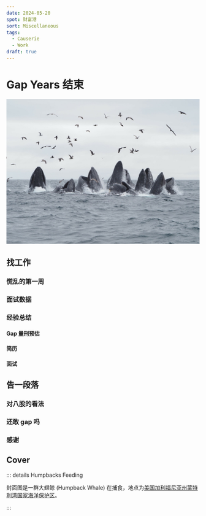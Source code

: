 ```yaml
---
date: 2024-05-20
spot: 财富港
sort: Miscellaneous
tags:
  - Causerie
  - Work
draft: true
---
```


# Gap Years 结束

![Humpbacks Feeding](./humpbacks-feeding.jpg "Permitted under [CC BY-NC 4.0](https://creativecommons.org/licenses/by-nc/4.0/) (image resized). © [**James Maughn**](https://www.inaturalist.org/people/jmaughn). [*inaturalist.org*](https://www.inaturalist.org/photos/330290531).")

## 找工作

### 慌乱的第一周

### 面试数据

### 经验总结

#### Gap 量刑预估

#### 简历

#### 面试

## 告一段落

### 对八股的看法

### 还敢 gap 吗

### 感谢

## Cover

::: details Humpbacks Feeding

封面图是一群大翅鲸 (Humpback Whale) 在捕食，地点为[美国加利福尼亚州蒙特利湾国家海洋保护区](http://maps.google.com/?q=36.8760724061,-122.3041216581&z=)。

:::
